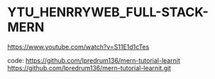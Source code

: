 # YTU_HENRRYWEB_FULL-STACK-MERN


https://www.youtube.com/watch?v=S11E1d1cTes

code: https://github.com/lpredrum136/mern-tutorial-learnit
https://github.com/lpredrum136/mern-tutorial-learnit.git